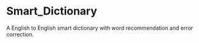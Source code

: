 # Smart_Dictionary
A English to English smart dictionary with word recommendation and error correction.
